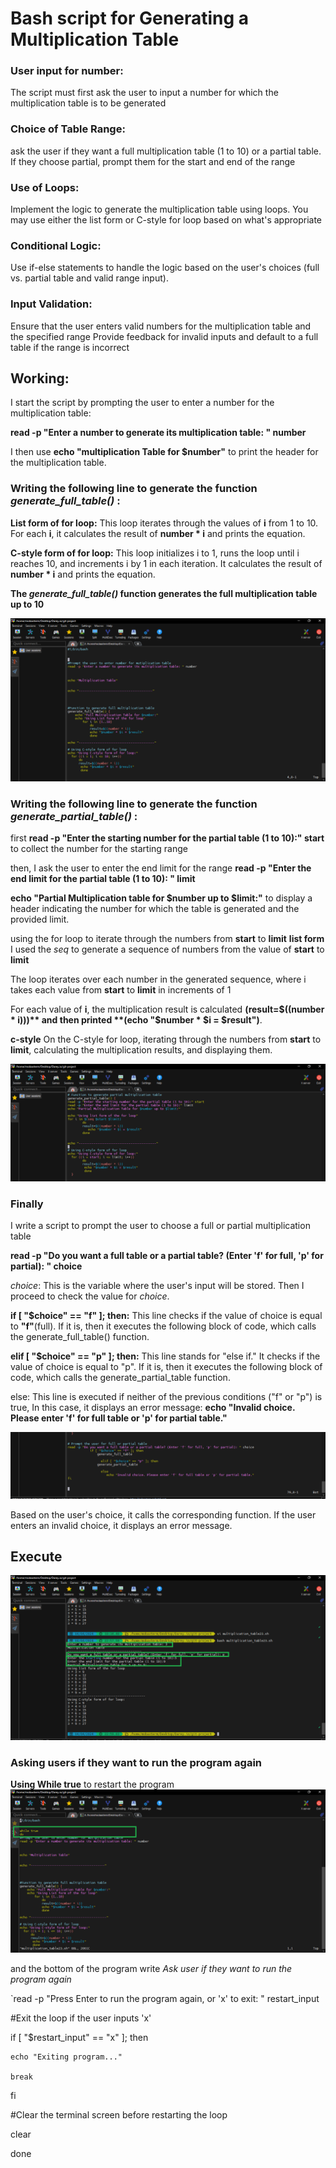 # Bash script for Generating a Multiplication Table

### User input for number: 
The script must first ask the user to input a number for which the multiplication table is to be generated 

### Choice of Table Range: 
ask the user if they want a full multiplication table (1 to 10) or a partial table. If they choose partial, prompt them for the start and end of the range

### Use of Loops:
Implement the logic to generate the multiplication table using loops. You may use either the list form or C-style for loop based on what's appropriate

### Conditional Logic: 
Use if-else statements to handle the logic based on the user's choices (full vs. partial table and valid range input).

### Input Validation: 
Ensure that the user enters valid numbers for the multiplication table and the specified range Provide feedback for invalid inputs and default to a full table if the range is incorrect

## Working: 
I start the script by prompting the user to enter a number for the multiplication table:

**read -p "Enter a number to generate its multiplication table: " number**

I then use **echo "multiplication Table for $number"** to print the header for the multiplication table.

### Writing the following line to generate the function *generate_full_table()* :

**List form of for loop:**
This loop iterates through the values of **i** from 1 to 10.
For each **i**, it calculates the result of **number * i** and prints the equation.

**C-style form of for loop:**
This loop initializes i to 1, runs the loop until i reaches 10, and increments i by 1 in each iteration.
It calculates the result of **number * i** and prints the equation.

**The *generate_full_table()* function generates the full multiplication table up to 10**

![screenhshoot of the above step](image/MultiplicationT.png)

### Writing the following line to generate the function *generate_partial_table()* :

first **read -p "Enter the starting number for the partial table (1 to 10):" start** to collect the number for the starting range

then, I ask the user to enter the end limit for the range
**read -p "Enter the end limit for the partial table (1 to 10): " limit**

**echo "Partial Multiplication table for $number up to $limit:"** to display a header indicating the number for which the table is generated and the provided limit.

using the for loop to iterate through the numbers from **start** to **limit**
**list form**
I used the *seq* to generate a sequence of numbers from the value of **start** to **limit**

The loop iterates over each number in the generated sequence, where i takes each value from **start** to **limit** in increments of 1

For each value of **i**, the multiplication result is calculated **(result=$((number * i)))** and then printed **(echo "$number * $i = $result")**.

**c-style**
 On the C-style for loop, iterating through the numbers from **start** to **limit**, calculating the multiplication results, and displaying them.
 
 ![screenshot of the above step](image/Functions.png)

### Finally
I write a script to prompt the user to choose a full or partial multiplication table 

**read -p "Do you want a full table or a partial table? (Enter 'f' for full, 'p' for partial): " choice**

*choice*: This is the variable where the user's input will be stored.
Then I proceed to check the value for *choice*.

**if [ "$choice" == "f" ]; then:** This line checks if the value of choice is equal to **"f"**(full). If it is, then it executes the following block of code, which calls the generate_full_table() function.

**elif [ "$choice" == "p" ]; then:** This line stands for "else if." It checks if the value of choice is equal to "p". If it is, then it executes the following block of code, which calls the generate_partial_table function.

else: This line is executed if neither of the previous conditions ("f" or "p") is true, In this case, it displays an error message:
**echo "Invalid choice. Please enter 'f' for full table or 'p' for partial table."**

![screenshot of the above step](image/choice.png)


Based on the user's choice, it calls the corresponding function.
If the user enters an invalid choice, it displays an error message.

## Execute
![screenshot of the above step](image/Test2.png)

### Asking users if they want to run the program again
**Using While true** to restart the program 
![screenshot of while true](image/while.png)

and the bottom of the program write *Ask user if they want to run the program again*

`read -p "Press Enter to run the program again, or 'x' to exit: " restart_input

#Exit the loop if the user inputs 'x'

if [ "$restart_input" == "x" ]; then

    echo "Exiting program..."
    
    break
    
fi

#Clear the terminal screen before restarting the loop

clear

done



